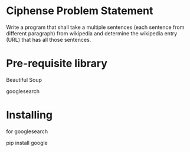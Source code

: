 # Ciphense Problem Statement

Write a program that shall take a multiple sentences (each sentence from different paragraph)  from wikipedia and determine the wikipedia entry (URL) that has all those sentences.

# Pre-requisite library

Beautiful Soup

googlesearch

# Installing

for googlesearch

pip install google
